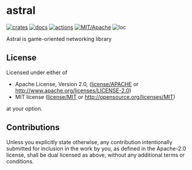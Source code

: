# astral

[![crates](https://img.shields.io/crates/v/astral.svg?style=for-the-badge&label=astral)](https://crates.io/crates/astral)
[![docs](https://img.shields.io/badge/docs.rs-astral-66c2a5?style=for-the-badge&labelColor=555555&logoColor=white)](https://docs.rs/astral)
[![actions](https://img.shields.io/github/workflow/status/zakarumych/astral/badge/master?style=for-the-badge)](https://github.com/zakarumych/astral/actions?query=workflow%3ARust)
[![MIT/Apache](https://img.shields.io/badge/license-MIT%2FApache-blue.svg?style=for-the-badge)](COPYING)
![loc](https://img.shields.io/tokei/lines/github/zakarumych/astral?style=for-the-badge)

Astral is game-oriented networking library

## License

Licensed under either of

* Apache License, Version 2.0, ([license/APACHE](license/APACHE) or http://www.apache.org/licenses/LICENSE-2.0)
* MIT license ([license/MIT](license/MIT) or http://opensource.org/licenses/MIT)

at your option.

## Contributions

Unless you explicitly state otherwise, any contribution intentionally submitted for inclusion in the work by you, as defined in the Apache-2.0 license, shall be dual licensed as above, without any additional terms or conditions.
